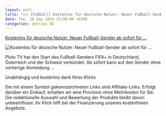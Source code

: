 ```yaml
---
layout: post
title: "🔥🔥 [Fußball] Kostenlos für deutsche Nutzer: Neuer Fußball-Sender ab sofort für ..."
date: Tue, 10 Sep 2024 23:00:00 +0200
categories: entries DE
---
```

[Kostenlos für deutsche Nutzer: Neuer Fußball-Sender ab sofort für ...](https://www.chip.de/news/Kostenlos-fuer-deutsche-Nutzer-Neuer-Fussball-Sender-ab-sofort-fuer-jeden-verfuegbar_185466720.html)

![Kostenlos für deutsche Nutzer: Neuer Fußball-Sender ab sofort für ...](https://www.chip.de/ii/1/2/6/9/7/7/8/4/8/Fussball_Sender_kostenlos-0e47ccb68a987879.jpg)

Pluto TV hat den Start des Fußball-Senders FIFA+ in Deutschland, Österreich und der Schweiz verkündet. Ab sofort kann auf den Sender ohne vorherige Anmeldung ...

Unabhängig und kostenlos dank Ihres Klicks

Die mit einem Symbol gekennzeichneten Links sind Affiliate-Links. Erfolgt darüber ein Einkauf, erhalten wir eine Provision ohne Mehrkosten für Sie. Die redaktionelle Auswahl und Bewertung der Produkte bleibt davon unbeeinflusst. Ihr Klick hilft bei der Finanzierung unseres kostenfreien Angebots.

